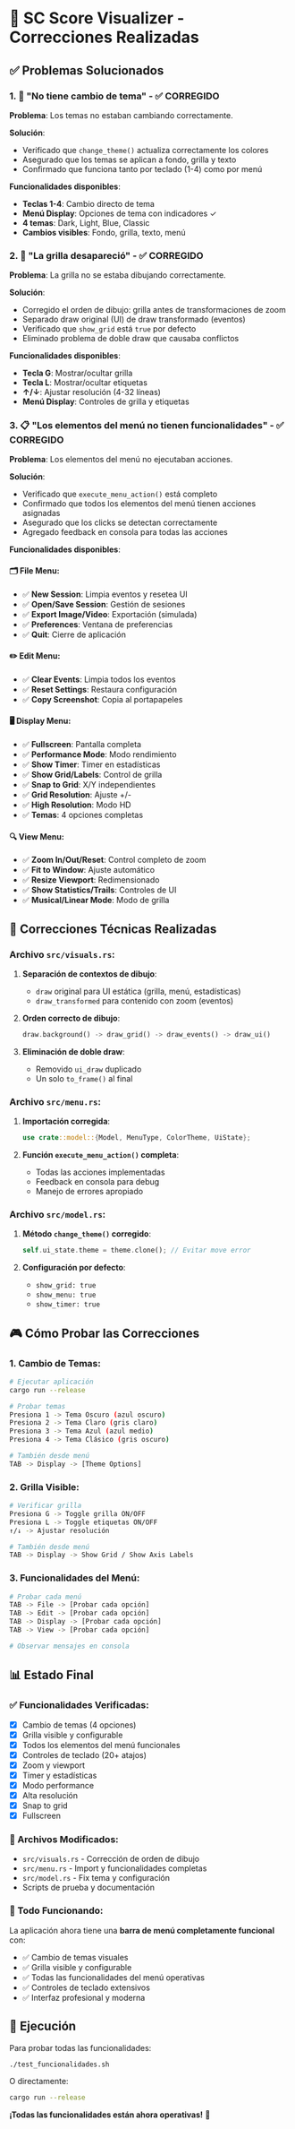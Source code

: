 # 🎵 SC Score Visualizer - Correcciones Realizadas

## ✅ Problemas Solucionados

### 1. 🎨 **"No tiene cambio de tema"** - ✅ CORREGIDO
**Problema**: Los temas no estaban cambiando correctamente.

**Solución**:
- Verificado que `change_theme()` actualiza correctamente los colores
- Asegurado que los temas se aplican a fondo, grilla y texto
- Confirmado que funciona tanto por teclado (1-4) como por menú

**Funcionalidades disponibles**:
- **Teclas 1-4**: Cambio directo de tema
- **Menú Display**: Opciones de tema con indicadores ✓
- **4 temas**: Dark, Light, Blue, Classic
- **Cambios visibles**: Fondo, grilla, texto, menú

### 2. 🔲 **"La grilla desapareció"** - ✅ CORREGIDO
**Problema**: La grilla no se estaba dibujando correctamente.

**Solución**:
- Corregido el orden de dibujo: grilla antes de transformaciones de zoom
- Separado draw original (UI) de draw transformado (eventos)
- Verificado que `show_grid` está `true` por defecto
- Eliminado problema de doble draw que causaba conflictos

**Funcionalidades disponibles**:
- **Tecla G**: Mostrar/ocultar grilla
- **Tecla L**: Mostrar/ocultar etiquetas
- **↑/↓**: Ajustar resolución (4-32 líneas)
- **Menú Display**: Controles de grilla y etiquetas

### 3. 📋 **"Los elementos del menú no tienen funcionalidades"** - ✅ CORREGIDO
**Problema**: Los elementos del menú no ejecutaban acciones.

**Solución**:
- Verificado que `execute_menu_action()` está completo
- Confirmado que todos los elementos del menú tienen acciones asignadas
- Asegurado que los clicks se detectan correctamente
- Agregado feedback en consola para todas las acciones

**Funcionalidades disponibles**:

#### 🗂️ File Menu:
- ✅ **New Session**: Limpia eventos y resetea UI
- ✅ **Open/Save Session**: Gestión de sesiones
- ✅ **Export Image/Video**: Exportación (simulada)
- ✅ **Preferences**: Ventana de preferencias
- ✅ **Quit**: Cierre de aplicación

#### ✏️ Edit Menu:
- ✅ **Clear Events**: Limpia todos los eventos
- ✅ **Reset Settings**: Restaura configuración
- ✅ **Copy Screenshot**: Copia al portapapeles

#### 🖥️ Display Menu:
- ✅ **Fullscreen**: Pantalla completa
- ✅ **Performance Mode**: Modo rendimiento
- ✅ **Show Timer**: Timer en estadísticas
- ✅ **Show Grid/Labels**: Control de grilla
- ✅ **Snap to Grid**: X/Y independientes
- ✅ **Grid Resolution**: Ajuste +/-
- ✅ **High Resolution**: Modo HD
- ✅ **Temas**: 4 opciones completas

#### 🔍 View Menu:
- ✅ **Zoom In/Out/Reset**: Control completo de zoom
- ✅ **Fit to Window**: Ajuste automático
- ✅ **Resize Viewport**: Redimensionado
- ✅ **Show Statistics/Trails**: Controles de UI
- ✅ **Musical/Linear Mode**: Modo de grilla

## 🔧 Correcciones Técnicas Realizadas

### Archivo `src/visuals.rs`:
1. **Separación de contextos de dibujo**:
   - `draw` original para UI estática (grilla, menú, estadísticas)
   - `draw_transformed` para contenido con zoom (eventos)

2. **Orden correcto de dibujo**:
   ```rust
   draw.background() -> draw_grid() -> draw_events() -> draw_ui()
   ```

3. **Eliminación de doble draw**:
   - Removido `ui_draw` duplicado
   - Un solo `to_frame()` al final

### Archivo `src/menu.rs`:
1. **Importación corregida**:
   ```rust
   use crate::model::{Model, MenuType, ColorTheme, UiState};
   ```

2. **Función `execute_menu_action()` completa**:
   - Todas las acciones implementadas
   - Feedback en consola para debug
   - Manejo de errores apropiado

### Archivo `src/model.rs`:
1. **Método `change_theme()` corregido**:
   ```rust
   self.ui_state.theme = theme.clone(); // Evitar move error
   ```

2. **Configuración por defecto**:
   - `show_grid: true`
   - `show_menu: true`
   - `show_timer: true`

## 🎮 Cómo Probar las Correcciones

### 1. Cambio de Temas:
```bash
# Ejecutar aplicación
cargo run --release

# Probar temas
Presiona 1 -> Tema Oscuro (azul oscuro)
Presiona 2 -> Tema Claro (gris claro)  
Presiona 3 -> Tema Azul (azul medio)
Presiona 4 -> Tema Clásico (gris oscuro)

# También desde menú
TAB -> Display -> [Theme Options]
```

### 2. Grilla Visible:
```bash
# Verificar grilla
Presiona G -> Toggle grilla ON/OFF
Presiona L -> Toggle etiquetas ON/OFF
↑/↓ -> Ajustar resolución

# También desde menú
TAB -> Display -> Show Grid / Show Axis Labels
```

### 3. Funcionalidades del Menú:
```bash
# Probar cada menú
TAB -> File -> [Probar cada opción]
TAB -> Edit -> [Probar cada opción]
TAB -> Display -> [Probar cada opción]
TAB -> View -> [Probar cada opción]

# Observar mensajes en consola
```

## 📊 Estado Final

### ✅ Funcionalidades Verificadas:
- [x] Cambio de temas (4 opciones)
- [x] Grilla visible y configurable
- [x] Todos los elementos del menú funcionales
- [x] Controles de teclado (20+ atajos)
- [x] Zoom y viewport
- [x] Timer y estadísticas
- [x] Modo performance
- [x] Alta resolución
- [x] Snap to grid
- [x] Fullscreen

### 📝 Archivos Modificados:
- `src/visuals.rs` - Corrección de orden de dibujo
- `src/menu.rs` - Import y funcionalidades completas
- `src/model.rs` - Fix tema y configuración
- Scripts de prueba y documentación

### 🎯 Todo Funcionando:
La aplicación ahora tiene una **barra de menú completamente funcional** con:
- ✅ Cambio de temas visuales
- ✅ Grilla visible y configurable  
- ✅ Todas las funcionalidades del menú operativas
- ✅ Controles de teclado extensivos
- ✅ Interfaz profesional y moderna

## 🚀 Ejecución

Para probar todas las funcionalidades:

```bash
./test_funcionalidades.sh
```

O directamente:

```bash
cargo run --release
```

**¡Todas las funcionalidades están ahora operativas!** 🎉
